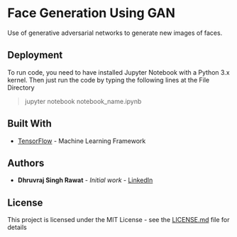 # Face Generation Using GAN

Use of generative adversarial networks to generate new images of faces.

## Deployment

To run code, you need to have installed Jupyter Notebook with a Python 3.x kernel.
Then just run the code by typing the following lines at the File Directory

> jupyter notebook notebook_name.ipynb

## Built With

* [TensorFlow](tensorflow.org) - Machine Learning Framework


## Authors

* **Dhruvraj Singh Rawat** - *Initial work* - [LinkedIn](https://www.linkedin.com/in/dhruvrajrawat/)

## License

This project is licensed under the MIT License - see the [LICENSE.md](LICENSE.md) file for details


